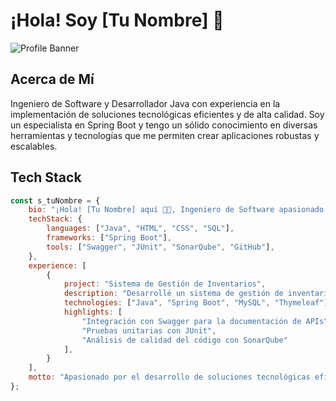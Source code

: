 # ¡Hola! Soy [Tu Nombre] 👋

![Profile Banner](https://your-image-link-here.com/banner.jpg)

## Acerca de Mí

Ingeniero de Software y Desarrollador Java con experiencia en la implementación de soluciones tecnológicas eficientes y de alta calidad. Soy un especialista en Spring Boot y tengo un sólido conocimiento en diversas herramientas y tecnologías que me permiten crear aplicaciones robustas y escalables.

## Tech Stack

```javascript
const s_tuNombre = {
    bio: "¡Hola! [Tu Nombre] aquí 👨‍💻, Ingeniero de Software apasionado por el desarrollo de soluciones tecnológicas eficientes y de alta calidad.",
    techStack: {
        languages: ["Java", "HTML", "CSS", "SQL"],
        frameworks: ["Spring Boot"],
        tools: ["Swagger", "JUnit", "SonarQube", "GitHub"],
    },
    experience: [
        {
            project: "Sistema de Gestión de Inventarios",
            description: "Desarrollé un sistema de gestión de inventarios para una cadena de tiendas, permitiendo la gestión de productos, proveedores y clientes.",
            technologies: ["Java", "Spring Boot", "MySQL", "Thymeleaf"],
            highlights: [
                "Integración con Swagger para la documentación de APIs",
                "Pruebas unitarias con JUnit",
                "Análisis de calidad del código con SonarQube"
            ],
        }
    ],
    motto: "Apasionado por el desarrollo de soluciones tecnológicas eficientes y de alta calidad 🚀",
};
